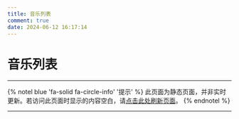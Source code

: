 ```yaml
---
title: 音乐列表
comment: true
date: 2024-06-12 16:17:14
---
```


# 音乐列表

---

{% notel blue 'fa-solid fa-circle-info' '提示' %}
此页面为静态页面，并非实时更新。若访问此页面时显示的内容空白，请<a href="javascript:location.reload()">点击此处刷新页面</a>。
{% endnotel %}

---


<link rel="stylesheet" href="https://unpkg.com/browse/aplayer@1.10.1/dist/APlayer.min.css">
<div id="aplayer"></div>
<script src="https://unpkg.com/browse/aplayer@1.10.1/dist/APlayer.min.js"></script>

<script>
const ap = new APlayer({
    container: document.getElementById('aplayer'),
    audio: [{
        name: The Last Radiance # audio name
        artist: LuckyKPoo # audio artist
        url: /bgmusic/obj_w5rDlsOJwrLDjj7CmsOj_31796913561_b911_9785_a5bb_d0e3fb56b41749ad60c1e27f3f10144e.m4a
        cover: https://p1.music.126.net/FRFqL7guJ-sGi97zSAbJNg==/109951169105811661.jpg?param=130y130
        lrc: # audio cover lrc
    }]
});
</script>
